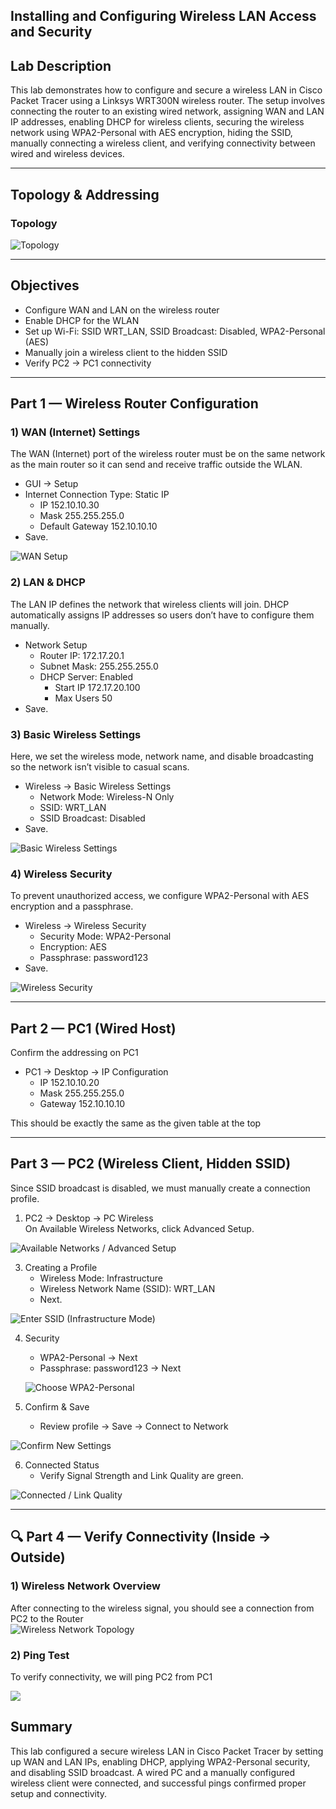 ## Installing and Configuring Wireless LAN Access and Security

## Lab Description
This lab demonstrates how to configure and secure a wireless LAN in Cisco Packet Tracer using a Linksys WRT300N wireless router. The setup involves connecting the router to an existing wired network, assigning WAN and LAN IP addresses, enabling DHCP for wireless clients, securing the wireless network using WPA2-Personal with AES encryption, hiding the SSID, manually connecting a wireless client, and verifying connectivity between wired and wireless devices.

---

## Topology & Addressing

### Topology
![Topology](s1.png)

---

## Objectives
- Configure WAN and LAN on the wireless router  
- Enable DHCP for the WLAN  
- Set up Wi-Fi: SSID WRT_LAN, SSID Broadcast: Disabled, WPA2-Personal (AES)  
- Manually join a wireless client to the hidden SSID  
- Verify PC2 → PC1 connectivity

---

## Part 1 — Wireless Router Configuration

### 1) WAN (Internet) Settings
The WAN (Internet) port of the wireless router must be on the same network as the main router so it can send and receive traffic outside the WLAN.
- GUI → Setup
- Internet Connection Type: Static IP  
  - IP 152.10.10.30
  - Mask 255.255.255.0
  - Default Gateway 152.10.10.10
- Save.
  
![WAN Setup](s2.png)

### 2) LAN & DHCP
The LAN IP defines the network that wireless clients will join. DHCP automatically assigns IP addresses so users don’t have to configure them manually.
- Network Setup
  - Router IP: 172.17.20.1
  - Subnet Mask: 255.255.255.0
  - DHCP Server: Enabled  
    - Start IP 172.17.20.100  
    - Max Users 50
- Save.

### 3) Basic Wireless Settings
Here, we set the wireless mode, network name, and disable broadcasting so the network isn’t visible to casual scans.
- Wireless → Basic Wireless Settings
  - Network Mode: Wireless-N Only
  - SSID: WRT_LAN
  - SSID Broadcast: Disabled
- Save.

![Basic Wireless Settings](s3.png)

### 4) Wireless Security
To prevent unauthorized access, we configure WPA2-Personal with AES encryption and a passphrase.
- Wireless → Wireless Security
  - Security Mode: WPA2-Personal
  - Encryption: AES
  - Passphrase: password123
- Save.

![Wireless Security](s4.png)

---

## Part 2 — PC1 (Wired Host)
Confirm the addressing on PC1
- PC1 → Desktop → IP Configuration
  - IP 152.10.10.20
  - Mask 255.255.255.0
  - Gateway 152.10.10.10

This should be exactly the same as the given table at the top

---

## Part 3 — PC2 (Wireless Client, Hidden SSID)

Since SSID broadcast is disabled, we must manually create a connection profile.

1) PC2 → Desktop → PC Wireless  
   On Available Wireless Networks, click Advanced Setup.

  ![Available Networks / Advanced Setup](s5.png)

3) Creating a Profile
   - Wireless Mode: Infrastructure  
   - Wireless Network Name (SSID): WRT_LAN  
   - Next.

  ![Enter SSID (Infrastructure Mode)](s6.png)

4) Security
   - WPA2-Personal → Next  
   - Passphrase: password123 → Next
   
   ![Choose WPA2-Personal](s7.png)

5) Confirm & Save
   - Review profile → Save → Connect to Network

  ![Confirm New Settings](s8.png)

6) Connected Status
   - Verify Signal Strength and Link Quality are green.

  ![Connected / Link Quality](s9.png)

---

## 🔍 Part 4 — Verify Connectivity (Inside → Outside)

### 1) Wireless Network Overview
After connecting to the wireless signal, you should see a connection from PC2 to the Router  
![Wireless Network Topology](s11.png)

### 2) Ping Test
To verify connectivity, we will ping PC2 from PC1

![](s10.png)


## Summary
This lab configured a secure wireless LAN in Cisco Packet Tracer by setting up WAN and LAN IPs, enabling DHCP, applying WPA2-Personal security, and disabling SSID broadcast. A wired PC and a manually configured wireless client were connected, and successful pings confirmed proper setup and connectivity.

